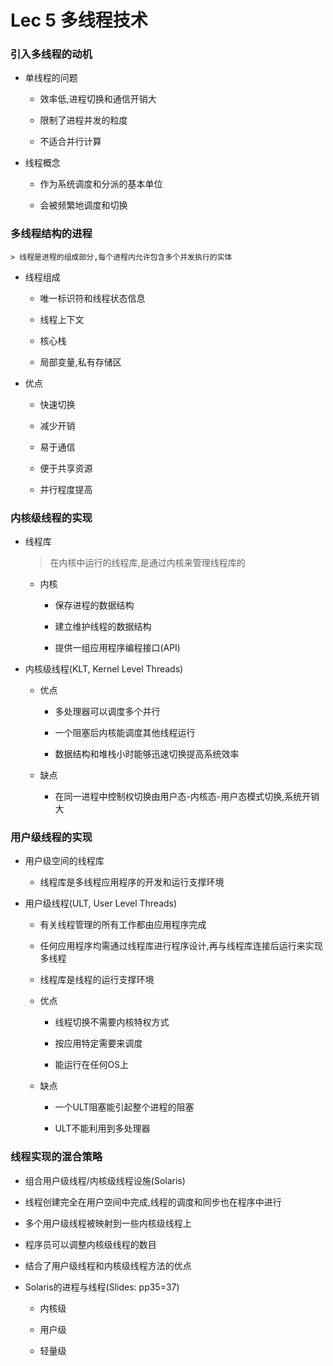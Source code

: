 # Lec 5 多线程技术

### 引入多线程的动机

+ 单线程的问题

	- 效率低,进程切换和通信开销大
	
	- 限制了进程并发的粒度
	
	- 不适合并行计算

+ 线程概念
	
	- 作为系统调度和分派的基本单位
	
	- 会被频繁地调度和切换
	
### 多线程结构的进程

	> 线程是进程的组成部分,每个进程内允许包含多个并发执行的实体

+ 线程组成

	- 唯一标识符和线程状态信息
	
	- 线程上下文
	
	- 核心栈
	
	- 局部变量,私有存储区
	
+ 优点

	- 快速切换
	
	- 减少开销
	
	- 易于通信
	
	- 便于共享资源
	
	- 并行程度提高

### 内核级线程的实现

+ 线程库

	> 在内核中运行的线程库,是通过内核来管理线程库的
	
	- 内核
	
		+ 保存进程的数据结构
		
		+ 建立维护线程的数据结构
		
		+ 提供一组应用程序编程接口(API)
	
+ 内核级线程(KLT, Kernel Level Threads)
	
	- 优点
	
		+ 多处理器可以调度多个并行
		
		+ 一个阻塞后内核能调度其他线程运行
		
		+ 数据结构和堆栈小时能够迅速切换提高系统效率
		
	- 缺点
	
		+ 在同一进程中控制权切换由用户态-内核态-用户态模式切换,系统开销大
		
### 用户级线程的实现

+ 用户级空间的线程库

	- 线程库是多线程应用程序的开发和运行支撑环境
	
+ 用户级线程(ULT, User Level Threads)

	- 有关线程管理的所有工作都由应用程序完成
	
	- 任何应用程序均需通过线程库进行程序设计,再与线程库连接后运行来实现多线程
	
	- 线程库是线程的运行支撑环境	
	
	- 优点
	
		+ 线程切换不需要内核特权方式
		
		+ 按应用特定需要来调度
		
		+ 能运行在任何OS上
		
	- 缺点
		
		+ 一个ULT阻塞能引起整个进程的阻塞
		
		+ ULT不能利用到多处理器

### 线程实现的混合策略

+ 组合用户级线程/内核级线程设施(Solaris)

+ 线程创建完全在用户空间中完成,线程的调度和同步也在程序中进行

+ 多个用户级线程被映射到一些内核级线程上

+ 程序员可以调整内核级线程的数目

+ 结合了用户级线程和内核级线程方法的优点

+ Solaris的进程与线程(Slides: pp35=37)
	
	- 内核级
	
	- 用户级
	
	- 轻量级